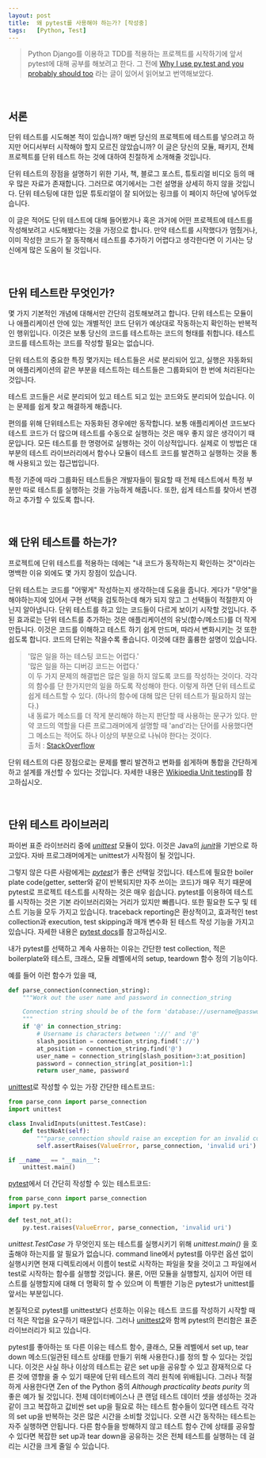 ```yaml
---
layout: post
title:  왜 pytest를 사용해야 하는가? [작성중]
tags:   [Python, Test]
---
```


> Python Django를 이용하고 TDD를 적용하는 프로젝트를 시작하기에 앞서 pytest에 대해 공부를 해보려고 한다. 그 전에 [Why I use py.test and you probably should too](http://halfcooked.com/presentations/pyconau2013/why_I_use_pytest.html) 라는 글이 있어서 읽어보고 번역해보았다.  

<br/>  

## 서론  

단위 테스트를 시도해본 적이 있습니까? 매번 당신의 프로젝트에 테스트를 넣으려고 하지만 어디서부터 시작해야 할지 모르진 않았습니까? 이 글은 당신의 모듈, 패키지, 전체 프로젝트를 단위 테스트 하는 것에 대하여 친절하게 소개해줄 것입니다.  

단위 테스트의 장점을 설명하기 위한 기사, 책, 블로그 포스트, 튜토리얼 비디오 등의 매우 많은 자료가 존재합니다. 그러므로 여기에서는 그런 설명을 상세히 하지 않을 것입니다. 단위 테스팅에 대한 입문 튜토리얼이 잘 되어있는 링크를 이 페이지 하단에 넣어두었습니다.  

이 글은 적어도 단위 테스트에 대해 들어봤거나 혹은 과거에 어떤 프로젝트에 테스트를 작성해보려고 시도해봤다는 것을 가정으로 합니다. 만약 테스트를 시작했다가 멈췄거나, 이미 작성한 코드가 잘 동작해서 테스트를 추가하기 어렵다고 생각한다면 이 기사는 당신에게 많은 도움이 될 것입니다.  

<br/>  

## 단위 테스트란 무엇인가?   

몇 가지 기본적인 개념에 대해서만 간단히 검토해보려고 합니다. 단위 테스트는 모듈이나 애플리케이션 안에 있는 개별적인 코드 단위가 예상대로 작동하는지 확인하는 반복적인 행위입니다. 이것은 보통 당신의 코드를 테스트하는 코드의 형태를 취합니다. 테스트 코드를 테스트하는 코드를 작성할 필요는 없습니다.  

단위 테스트의 중요한 특징 몇가지는 테스트들은 서로 분리되어 있고, 실행은 자동화되며 애플리케이션의 같은 부분을 테스트하는 테스트들은 그룹화되어 한 번에 처리된다는 것입니다.    

테스트 코드들은 서로 분리되어 있고 테스트 되고 있는 코드와도 분리되어 있습니다. 이는 문제를 쉽게 찾고 해결하게 해줍니다.  

편의를 위해 단위테스트는 자동화된 경우에만 동작합니다. 보통 애플리케이션 코드보다 테스트 코드가 더 많으며 테스트를 수동으로 실행하는 것은 매우 좋지 않은 생각이기 때문입니다. 모든 테스트를 한 명령어로 실행하는 것이 이상적입니다. 실제로 이 방법은 대부분의 테스트 라이브러리에서 함수나 모듈이 테스트 코드를 발견하고 실행하는 것을 통해 사용되고 있는 접근법입니다.  

특정 기준에 따라 그룹화된 테스트들은 개발자들이 필요할 때 전체 테스트에서 특정 부분만 따로 테스트를 실행하는 것을 가능하게 해줍니다. 또한, 쉽게 테스트를 찾아서 변경하고 추가할 수 있도록 합니다.  

<br/>  

## 왜 단위 테스트를 하는가?  

프로젝트에 단위 테스트를 적용하는 데에는 "내 코드가 동작하는지 확인하는 것"이라는 명백한 이유 외에도 몇 가지 장점이 있습니다.  

단위 테스트는 코드를 "어떻게" 작성하는지 생각하는데 도움을 줍니다. 게다가 "무엇"을 해야하는지에 있어서 구현 선택을 검토하는데 해가 되지 않고 그 선택들이 적절한지 아닌지 알아냅니다. 단위 테스트를 하고 있는 코드들이 다르게 보이기 시작할 것입니다. 주된 효과로는 단위 테스트를 추가하는 것은 애플리케이션의 유닛(함수/메소드)를 더 작게 만듭니다. 이것은 코드를 이해하고 테스트 하기 쉽게 만드며, 따라서 변화시키는 것 또한 쉽도록 합니다. 코드의 단위는 작을수록 좋습니다. 이것에 대한 훌륭한 설명이 있습니다.  

> '많은 일을 하는 테스팅 코드는 어렵다.'  
'많은 일을 하는 디버깅 코드는 어렵다.'  
이 두 가지 문제의 해결법은 많은 일을 하지 않도록 코드를 작성하는 것이다. 각각의 함수를 단 한가지만의 일을 하도록 작성해야 한다. 이렇게 하면 단위 테스트로 쉽게 테스트할 수 있다. (하나의 함수에 대해 많은 단위 테스트가 필요하지 않는다.)  
내 동료가 메소드를 더 작게 분리해야 하는지 판단할 때 사용하는 문구가 있다. 만약 코드의 역할을 다른 프로그래머에게 설명할 때 'and'라는 단어를 사용했다면 그 메소드는 적어도 하나 이상의 부분으로 나눠야 한다는 것이다.  
출처 : [StackOverflow](http://softwareengineering.stackexchange.com/questions/195989/is-it-ok-to-split-long-functions-and-methods-into-smaller-ones-even-though-they/195992#195992)  

단위 테스트의 다른 장점으로는 문제를 빨리 발견하고 변화를 쉽게하며 통합을 간단하게 하고 설계를 개선할 수 있다는 것입니다. 자세한 내용은 [Wikipedia Unit testing](https://en.wikipedia.org/wiki/Unit_testing)를 참고하십시오.  

<br/>  

## 단위 테스트 라이브러리  

파이썬 표준 라이브러리 중에 [_unittest_](https://docs.python.org/3/library/unittest.html) 모듈이 있다. 이것은 Java의 [_junit_](http://junit.org/junit4/)을 기반으로 하고있다. 자바 프로그래머에게는 unittest가 시작점이 될 것입니다.  

그렇지 않은 다른 사람에게는 [_pytest_](http://docs.pytest.org/en/latest/)가 좋은 선택일 것입니다. 테스트에 필요한 boiler plate code(getter, setter와 같이 반복되지만 자주 쓰이는 코드)가 매우 적기 때문에 pytest로 프로젝트 테스트를 시작하는 것은 매우 쉽습니다. pytest를 이용하여 테스트를 시작하는 것은 기본 라이브러리와는 거리가 있지만 빠릅니다. 또한 필요한 도구 및 테스트 기능을 모두 가지고 있습니다. traceback reporting은 환상적이고, 효과적인 test collection과 execution, test skipping과 매개 변수화 된 테스트 작성 기능을 가지고 있습니다. 자세한 내용은 [pytest docs](http://docs.pytest.org/en/latest/)를 참고하십시오.  

내가 pytest를 선택하고 계속 사용하는 이유는 간단한 test collection, 적은 boilerplate와 테스트, 크래스, 모듈 레벨에서의 setup, teardown 함수 정의 기능이다.  

예를 들어 이런 함수가 있을 때,  

```python
def parse_connection(connection_string):
    """Work out the user name and password in connection_string

    Connection string should be of the form 'database://username@password'
    """
    if '@' in connection_string:
        # Username is characters between '://' and '@'
        slash_position = connection_string.find('://')
        at_position = connection_string.find('@')
        user_name = connection_string[slash_position+3:at_position]
        password = connection_string[at_position+1:]
        return user_name, password
```  

[unittest](https://docs.python.org/3/library/unittest.html)로 작성할 수 있는 가장 간단한 테스트코드:  

```python
from parse_conn import parse_connection
import unittest

class InvalidInputs(unittest.TestCase):
    def testNoAt(self):
        """parse_connection should raise an exception for an invalid connection string"""
        self.assertRaises(ValueError, parse_connection, 'invalid uri')

if __name__ == "__main__":
    unittest.main()
```   

[pytest](http://docs.pytest.org/en/latest/)에서 더 간단히 작성할 수 있는 테스트코드:  

```python
from parse_conn import parse_connection
import py.test

def test_not_at():
    py.test.raises(ValueError, parse_connection, 'invalid uri')
```  

_unittest.TestCase_ 가 무엇인지 또는 테스트를 실행시키기 위해 _unittest.main()_ 을 호출해야 하는지를 알 필요가 없습니다.  command line에서 pytest를 아무런 옵션 없이 실행시키면 현재 디렉토리에서 이름이 test로 시작하는 파일을 찾을 것이고 그 파일에서 test로 시작하는 함수를 실행할 것입니다. 물론, 어떤 모듈을 실행할지, 심지어 어떤 테스트를 실행할지에 대해 더 명확히 할 수 있으며 이 특별한 기능은 pytest가 unittest를 앞서는 부분입니다.  

본질적으로 pytest를 unittest보다 선호하는 이유는 테스트 코드를 작성하기 시작할 때 더 적은 작업을 요구하기 때문입니다. 그러나 [unittest2](https://pypi.python.org/pypi/unittest2)와 함께 pytest의 편리함은 표준 라이브러리가 되고 있습니다.  

pytest를 좋아하는 또 다른 이유는 테스트 함수, 클래스, 모듈 레벨에서 set up, tear down 메소드(일관된 테스트 상태를 만들기 위해 사용한다.)를 정의 할 수 있다는 것입니다. 이것은 사실 하나 이상의 테스트는 같은 set up을 공유할 수 있고 잠재적으로 다른 것에 영향을 줄 수 있기 때문에 단위 테스트의 격리 원칙에 위배됩니다. 그러나 적절하게 사용한다면 Zen of the Python 중의 _Although practicality beats purity_ 의 좋은 예가 될 것입니다. 전체 데이터베이스나 큰 랜덤 테스트 데이터 셋을 생성하는 것과 같이 크고 복잡하고 값비싼 set up을 필요로 하는 테스트 함수들이 있다면 테스트 각각의 set up을 반복하는 것은 많은 시간을 소비할 것입니다. 오랜 시간 동작하는 테스트는 자주 실행하면 안됩니다. 다른 함수들을 방해하지 않고 테스트 함수 간에 상태를 공유할 수 있다면 복잡한 set up과 tear down을 공유하는 것은 전체 테스트를 실행하는 데 걸리는 시간을 크게 줄일 수 있습니다.  
